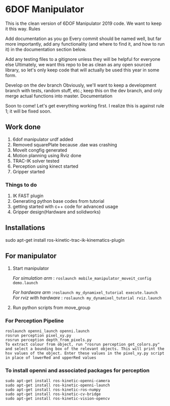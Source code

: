 # 6DOF Manipulator

This is the clean version of 6DOF Manipulator 2019 code. We want to keep it this way.
Rules

Add documentation as you go Every commit should be named well, but far more importantly, add any functionality (and where to find it, and how to run it) in the documentation section below.

Add any testing files to a gitignore unless they will be helpful for everyone else Ultimately, we want this repo to be as clean as any open sourced library, so let's only keep code that will actually be used this year in some form.

Develop on the dev branch Obviously, we'll want to keep a development branch with tests, random stuff, etc.; keep this on the dev branch, and only merge actual functions into master.
Documentation

Soon to come! Let's get everything working first. I realize this is against rule 1; it will be fixed soon.


## Work done
 
1. 6dof manipulator urdf added
2. Removed squarePlate because .dae was crashing
3. MoveIt congfig generated
4. Motion planning using Rviz done
5. TRAC-IK solver tested
6. Perception using kinect started
7. Gripper started

### Things to do

1. IK FAST plugin
2. Generating python base codes from tutorial
3. getting started with c++ code for advanced usage
4. Gripper design(Hardware and solidworks)

## Installations 
sudo apt-get install ros-kinetic-trac-ik-kinematics-plugin

## For manipulator 
1. Start manipulator
  
   _For simulation arm_ : ```roslaunch mobile_manipulator_moveit_config demo.launch``` 
    
   _For hardware arm_ :```roslaunch my_dynamixel_tutorial execute.launch``` 	  
   _For rviz with hardware_ : ```roslaunch my_dynamixel_tutorial rviz.launch```		 

2.  Run python scripts from move_group

### For Perception Pipeline

    roslaunch openni_launch openni.launch
    rosrun perception pixel_xy.py
    rosrun perception depth_from_pixels.py
    To extract colour from object, run "rosrun perception get_colors.py" and select a bounding box of the relevant objects. This will print the hsv values of the object. Enter these values in the pixel_xy.py script in place of lowerRed and upperRed values

### To install openni and associated packages for perception

    sudo apt-get install ros-kinetic-openni-camera
    sudo apt-get install ros-kinetic-openni-launch
    sudo apt-get install ros-kinetic-ros-numpy
    sudo apt-get install ros-kinetic-cv-bridge
    sudo apt-get install ros-kinetic-vision-opencv

